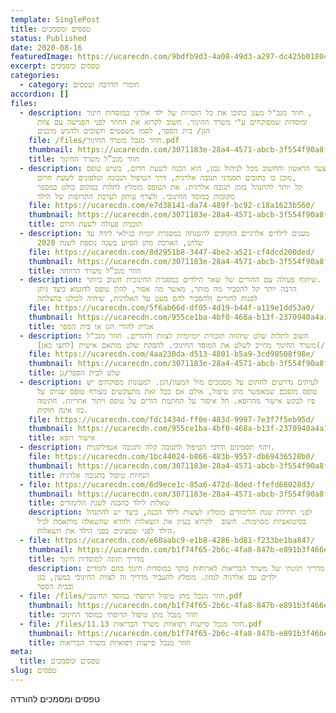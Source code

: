 ```yaml
---
template: SinglePost
title: טפסים ומסמכים
status: Published
date: 2020-08-16
featuredImage: https://ucarecdn.com/9bdfb9d3-4a08-49d3-a297-dc425b018040/
excerpt: טפסים ומסמכים
categories:
  - category: חומרי הדרכה וטפסים
accordion: []
files:
  - description: חוזר מנכ"ל מעגן בתוכו את כל הזכויות של ילד אלרגי במוסדות חינוך ,
      ומוסדות שמפוקחים ע"י משרד החינוך. חשוב לקרוא את החוזר לפני הפגישה עם צוות
      הגן/ בית הספר, לסמן משפטים חשובים ולהגיע מוכנים
    file: /files/חוזר מנכל משרד החינוך.pdf
    thumbnail: https://ucarecdn.com/3071183e-28a4-4571-abcb-3f554f90a8ff/
    title: חוזר מנכ”ל משרד החינוך
  - description: הצעד הראשון והחשוב מכל לניהול נכון, הוא הכנה לשעת חרום, כשיש טופס
      מוכן בו כתובים תסמיני תגובה אלרגית, דרך הטיפול הנכונה וטלפונים לשעת חרום,
      קל יותר להתנהל בזמן תגובה אלרגית. את הטופס מומלץ לתלות במקום בולט במספר
      מקומות במוסד החינוכי. ולצרף עותק לערכת התרופות של הילד
    file: https://ucarecdn.com/e7d38141-da74-489f-bc92-c18a1623b560/
    thumbnail: https://ucarecdn.com/3071183e-28a4-4571-abcb-3f554f90a8ff/
    title: תוכנית פעולה לשעת חרום
  - description: מענים לילדים אלרגיים הזקוקים להשגחה במסגרת יומית בגילאי לידה עד
      שלוש, הארכת מתן הסיוע בשנה נוספת לשנת 2020
    file: https://ucarecdn.com/8d2951b8-3447-4be2-a521-cf4dcd200ded/
    thumbnail: https://ucarecdn.com/3071183e-28a4-4571-abcb-3f554f90a8ff/
    title: חוזר מנכ”ל משרד הרווחה
  - description: שיתוף פעולה עם ההורים של שאר הילדים במסגרת החינוכית חשוב ביותר.
      הרבה יותר קל להסביר מה מותר, מאשר מה אסור, להלן טופס לדוגמא כיצד ניתן
      לפנות להורים ולהסביר להם מעט על האלרגיה, שיהיה לכולנו בהצלחה
    file: https://ucarecdn.com/5f6ab66d-df05-4d19-b44f-a119e1dd53a0/
    thumbnail: https://ucarecdn.com/955ce1ba-4bf0-468a-b13f-2370940a4a18/
    title: אגרת להורי הגן או בית הספר
  - description: חשוב לתלות שלט שיהווה תזכורת יומיומית לצוות ולהורים. חוזר מנכ"ל
      משרד החינוך מחייב לשלט את המוסד החינוכי. להפקת שלט מותאם אישית [לחצו כאן](/sign)
    file: https://ucarecdn.com/4aa230da-d513-4801-b5a9-3cd98508f98e/
    thumbnail: https://ucarecdn.com/3071183e-28a4-4571-abcb-3f554f90a8ff/
    title: שלט לבית הספר/גן
  - description: לעיתים נדרשים לחתום על מסמכים מול המעון/הגן. למעונות מפוקחים יש
      טופס מוסכם שמאפשר מתן טיפול, אולם אם בכל זאת מתעקשים מצורף טופס שניתן על
      פיו לבקש אישור מהרופא. חל איסור על החתמת הורים על טופס ויתור אחריות. חתימה
      כזו אינה חוקית.
    file: https://ucarecdn.com/fdc1434d-ff0e-483d-9997-7e3f7f5eb95d/
    thumbnail: https://ucarecdn.com/955ce1ba-4bf0-468a-b13f-2370940a4a18/
    title: אישור רופא
  - description: זיהוי תסמינים ודרכי הטיפול לתגובה קלה ותגובה אנפילקטית.
    file: https://ucarecdn.com/1bc44024-b866-483b-9557-db69436528b0/
    thumbnail: https://ucarecdn.com/3071183e-28a4-4571-abcb-3f554f90a8ff/
    title: הנחיות טיפול בתגובה אלרגית
  - file: https://ucarecdn.com/6d9ece1c-85a6-472d-8ded-ffefd68028d3/
    thumbnail: https://ucarecdn.com/3071183e-28a4-4571-abcb-3f554f90a8ff/
    title: שאלות לילד כהכנה לשנת הלימודים
    description: לפני תחילת שנת הלימודים מומלץ לעשות לילד הכנה, כיצד יש להתנהל
      בסיטואציות מסוימות. חשוב  לקרוא בעיון את השאלות ולוודא שהשאלה מותאמת לגיל
      הילד לפני שמציגים בפני הילד את השאלות.
  - file: https://ucarecdn.com/e60aabc9-e1b8-4286-bd81-f233be1ba847/
    thumbnail: https://ucarecdn.com/b1f74f65-2b6c-4fa8-847b-e891b3f466e7/
    title: מדריך תזונה למוסדות חינוך
    description: מדריך תזונתי של משרד הבריאות לארוחות בוקר במוסדות חינוך בהם לומדים
      ילדים עם אלרגיה למזון. מומלץ להעביר מדריך זה לצוות החינוכי במעון, בגן
      ובבית הספר
  - file: /files/חוזר מנכל מתן טיפול תרופתי במוסד החינוכי.pdf
    thumbnail: https://ucarecdn.com/b1f74f65-2b6c-4fa8-847b-e891b3f466e7/
    title: חוזר מנכל מתן טיפול תרופתי במוסד החינוכי
  - file: /files/חוזר מנכל סייעות רפואיות משרד הבריאות 11.13.pdf
    thumbnail: https://ucarecdn.com/b1f74f65-2b6c-4fa8-847b-e891b3f466e7/
    title: חוזר מנכל סייעות רפואיות משרד הבריאות
meta:
  title: טפסים ומסמכים
slug: טפסים
---
```

טפסים ומסמכים להורדה